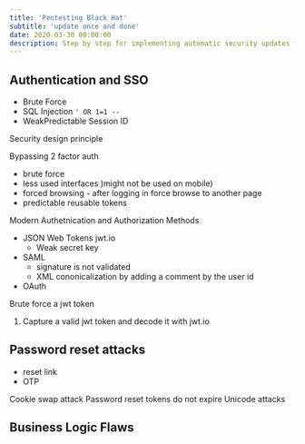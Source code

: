 ```yaml
---
title: 'Pentesting Black Hat'
subtitle: 'update once and done'
date: 2020-03-30 00:00:00
description: Step by step for implementing automatic security updates for ubuntu.
---
```


## Authentication and SSO

- Brute Force
- SQL Injection `' OR 1=1 --`
- WeakPredictable Session ID


Security design principle 

Bypassing 2 factor auth
- brute force
- less used interfaces )might not be used on mobile)
- forced browsing - after logging in force browse to another page
- predictable reusable tokens

Modern Authetnication and Authorization Methods
- JSON Web Tokens jwt.io
  - Weak secret key
- SAML
  - signature is not validated
  - XML cononicalization by adding a comment by the user id
- OAuth

Brute force a jwt token
1. Capture a valid jwt token and decode it with jwt.io


## Password reset attacks
- reset link
- OTP

Cookie swap attack
Password reset tokens do not expire
Unicode attacks

## Business Logic Flaws

